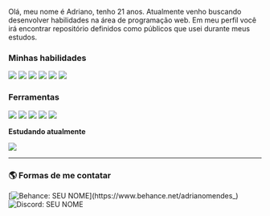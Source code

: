Olá, meu nome é Adriano, tenho 21 anos. 
Atualmente venho buscando desenvolver habilidades na área de programação web. 
Em meu perfil você irá encontrar repositório definidos como públicos que usei durante meus estudos. 


### **Minhas habilidades**
<img src="https://img.shields.io/static/v1?label=&message=JavaScript&color=090d12&style=for-the-badge&logo=javascript"/> <img src="https://img.shields.io/static/v1?label=&message=NodeJS&color=090d12&style=for-the-badge&logo=node.js"/> <img src="https://img.shields.io/static/v1?label=&message=HTML5&color=090d12&style=for-the-badge&logo=html5"/> <img src="https://img.shields.io/static/v1?label=&message=CSS&color=090d12&style=for-the-badge&logo=css3"/> <img src="https://img.shields.io/static/v1?label=&message=MySQL&color=090d12&style=for-the-badge&logo=mysql"/> <img src="https://img.shields.io/static/v1?label=&message=MongoDB&color=090d12&style=for-the-badge&logo=mongodb"/>

### **Ferramentas**
<img src="https://img.shields.io/static/v1?label=&message=VSCode&color=090d12&style=for-the-badge&logo=visualstudio"/> <img src="https://img.shields.io/static/v1?label=&message=Github&color=090d12&style=for-the-badge&logo=github"/> <img src="https://img.shields.io/static/v1?label=&message=Notion&color=090d12&style=for-the-badge&logo=notion"/> <img src="https://img.shields.io/static/v1?label=&message=Trello&color=090d12&style=for-the-badge&logo=Trello"/> <img src="https://img.shields.io/static/v1?label=&message=Cloudflare&color=090d12&style=for-the-badge&logo=cloudflare"/>

**Estudando atualmente**

<img src="https://img.shields.io/static/v1?label=&message=React&color=090d12&style=for-the-badge&logo=react"/>

<hr/>

### **🌎 Formas de me contatar**

[![Behance: SEU NOME](https://img.shields.io/badge/-adrianomendes_-090d12?style=flat-square&logo=Behance&logoColor=white&link=https://www.behance.net/adrianomendes_)](https://www.behance.net/adrianomendes_)
![Discord: SEU NOME](https://img.shields.io/badge/-GGunter1731_-5865F2?style=flat-square&logo=Discord&logoColor=white&link=https://www.behance.net/adrianomendes_)

